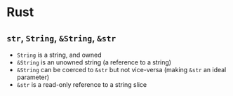 # Rust

## `str`, `String`, `&String`, `&str`

- `String` is a string, and owned
- `&String` is an unowned string (a reference to a string)
- `&String` can be coerced to `&str` but not vice-versa (making `&str` an ideal parameter)
- `&str` is a read-only reference to a string slice

